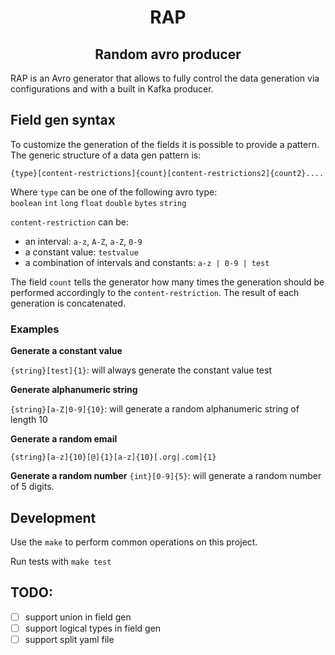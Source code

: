 <h1 align="center">RAP</h2>
<h2 align="center">Random avro producer</h2>

RAP is an Avro generator that allows to fully control the data generation via configurations and with a built in Kafka producer.

## Field gen syntax
To customize the generation of the fields it is possible to provide a pattern.
The generic structure of a data gen pattern is:
```
{type}[content-restrictions]{count}[content-restrictions2]{count2}....
```
Where `type` can be one of the following avro type:  
`boolean` `int` `long` `float` `double` `bytes` `string`

`content-restriction` can be:
- an interval: `a-z`, `A-Z`, `a-Z`, `0-9`
- a constant value: `testvalue`
- a combination of intervals and constants: `a-z | 0-9 | test`

The field `count` tells the generator how many times the generation should be performed accordingly to the `content-restriction`. The result of each generation is concatenated.

### Examples

**Generate a constant value**

`{string}[test]{1}`: will always generate the constant value test

**Generate alphanumeric string**

`{string}[a-Z|0-9]{10}`: will generate a random alphanumeric string of length 10

**Generate a random email**

`{string}[a-z]{10}[@]{1}[a-z]{10}[.org|.com]{1}`

**Generate a random number**
`{int}[0-9]{5}`: will generate a random number of 5 digits.

## Development

Use the `make` to perform common operations on this project.

Run tests with `make test`

## TODO:
- [ ] support union in field gen
- [ ] support logical types in field gen
- [ ] support split yaml file